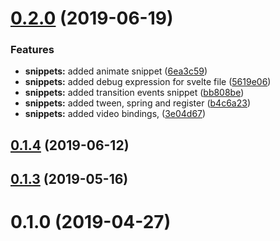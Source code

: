 <a name="0.2.0"></a>
# [0.2.0](https://github.com/fivethree-team/vscode-svelte-snippets/compare/v0.1.3...v0.2.0) (2019-06-19)


### Features

* **snippets:** added animate snippet ([6ea3c59](https://github.com/fivethree-team/vscode-svelte-snippets/commit/6ea3c59))
* **snippets:** added debug expression for svelte file ([5619e06](https://github.com/fivethree-team/vscode-svelte-snippets/commit/5619e06))
* **snippets:** added transition events snippet ([bb808be](https://github.com/fivethree-team/vscode-svelte-snippets/commit/bb808be))
* **snippets:** added tween, spring and register ([b4c6a23](https://github.com/fivethree-team/vscode-svelte-snippets/commit/b4c6a23))
* **snippets:** added video bindings, ([3e04d67](https://github.com/fivethree-team/vscode-svelte-snippets/commit/3e04d67))



## [0.1.4](https://github.com/fivethree-team/vscode-svelte-snippets/compare/v0.1.3...v0.1.4) (2019-06-12)



<a name="0.1.3"></a>
## [0.1.3](https://github.com/fivethree-team/vscode-svelte-snippets/compare/v0.1.2...v0.1.3) (2019-05-16)



<a name="0.1.0"></a>
# 0.1.0 (2019-04-27)



